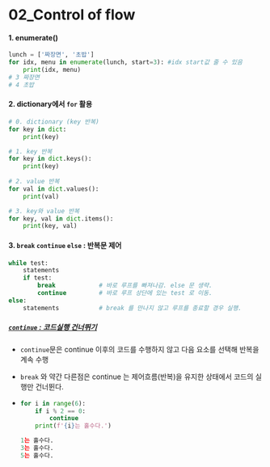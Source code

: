 # 02_Control of flow

#### 1. enumerate()

```python
lunch = ['짜장면', '초밥']
for idx, menu in enumerate(lunch, start=3): #idx start값 줄 수 있음
    print(idx, menu)
# 3 짜장면
# 4 초밥
```



#### 2. dictionary에서 `for` 활용

```python
# 0. dictionary (key 반복)
for key in dict:
    print(key)

# 1. key 반복
for key in dict.keys():
    print(key)
    
# 2. value 반복    
for val in dict.values():
    print(val)

# 3. key와 value 반복
for key, val in dict.items():
    print(key, val)
```



#### 3. `break` `continue` `else` : 반복문 제어

```python
while test:
    statements
    if test:
        break            # 바로 루프를 빠져나감. else 문 생략.
        continue         # 바로 루프 상단에 있는 test 로 이동.
else:
    statements           # break 를 만나지 않고 루프를 종료할 경우 실행.
```

##### 	<u>`continue` : 코드실행 건너뛰기</u>

- `continue`문은 continue 이후의 코드를 수행하지 않고 다음 요소를 선택해 반복을 계속 수행

- `break` 와 약간 다른점은 continue 는 제어흐름(반복)을 유지한 상태에서 코드의 실행만 건너뛴다.

- ```python
  for i in range(6):
      if i % 2 == 0:
          continue
      print(f'{i}는 홀수다.')
  ```

  ```python
  1는 홀수다.
  3는 홀수다.
  5는 홀수다.
  ```